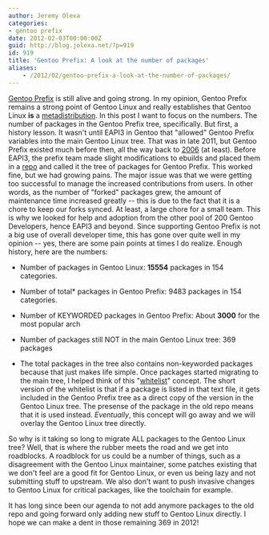 ```yaml
---
author: Jeremy Olexa
categories:
- gentoo prefix
date: 2012-02-03T00:00:00Z
guid: http://blog.jolexa.net/?p=919
id: 919
title: 'Gentoo Prefix: A look at the number of packages'
aliases:
    - /2012/02/gentoo-prefix-a-look-at-the-number-of-packages/
---
```


[Gentoo Prefix][1] is still alive and going strong. In my opinion, Gentoo Prefix remains a strong point of Gentoo Linux and really establishes that Gentoo Linux **is** a [metadistribution][2]. In this post I want to focus on the numbers. The number of packages in the Gentoo Prefix tree, specifically. But first, a history lesson. It wasn't until EAPI3 in Gentoo that "allowed" Gentoo Prefix variables into the main Gentoo Linux tree. That was in late 2011, but Gentoo Prefix existed much before then, all the way back to [2006][3] (at least). Before EAPI3, the prefix team made slight modifications to ebuilds and placed them in a [repo][4] and called it the tree of packages for Gentoo Prefix. This worked fine, but we had growing pains. The major issue was that we were getting too successful to manage the increased contributions from users. In other words, as the number of "forked" packages grew, the amount of maintenance time increased greatly -- this is due to the fact that it is a chore to keep our forks synced. At least, a large chore for a small team. This is why we looked for help and adoption from the other pool of 200 Gentoo Developers, hence EAPI3 and beyond. Since supporting Gentoo Prefix is not a big use of overall developer time, this has gone over quite well in my opinion -- yes, there are some pain points at times I do realize. Enough history, here are the numbers:

  * Number of packages in Gentoo Linux: **15554** packages in 154 categories.
  * Number of total* packages in Gentoo Prefix: 9483 packages in 154 categories.
  * Number of KEYWORDED packages in Gentoo Prefix: About **3000** for the most popular arch
  * Number of packages still NOT in the main Gentoo Linux tree: 369 packages

* The total packages in the tree also contains non-keyworded packages because that just makes life simple. Once packages started migrating to the main tree, I helped think of this "[whitelist][5]" concept. The short version of the whitelist is that if a package is listed in that text file, it gets included in the Gentoo Prefix tree as a direct copy of the version in the Gentoo Linux tree. The presense of the package in the old repo means that it is used instead. *Eventually*, this concept will go away and we will overlay the Gentoo Linux tree directly.

So why is it taking so long to migrate ALL packages to the Gentoo Linux tree? Well, that is where the rubber meets the road and we get into roadblocks. A roadblock for us could be a number of things, such as a disagreement with the Gentoo Linux maintainer, some patches existing that we don't feel are a good fit for Gentoo Linux, or even us being lazy and not submitting stuff to upstream. We also don't want to push invasive changes to Gentoo Linux for critical packages, like the toolchain for example.

It has long since been our agenda to not add anymore packages to the old repo and going forward only adding new stuff to Gentoo Linux directly. I hope we can make a dent in those remaining 369 in 2012!

 [1]: http://www.gentoo.org/proj/en/gentoo-alt/prefix/
 [2]: http://goo.gl/px3KW
 [3]: http://stats.prefix.freens.org/keywords-packages.png
 [4]: http://overlays.gentoo.org/proj/alt/browser/trunk/prefix-overlay
 [5]: http://overlays.gentoo.org/proj/alt/browser/trunk/prefix-overlay/whitelist.txt